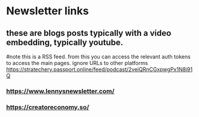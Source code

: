 # Newsletter links
## these are blogs posts typically with a video embedding, typically youtube. 

#note this is a RSS feed. from this you can access the relevant auth tokens to access the main pages. ignore URLs to other platforms
https://stratechery.passport.online/feed/podcast/2veiQRnCGxpwgPx1N8i91Q
### https://www.lennysnewsletter.com/
### https://creatoreconomy.so/